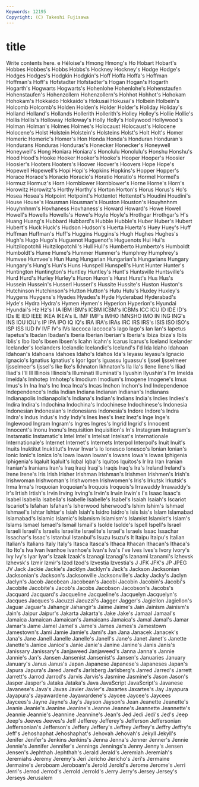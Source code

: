 ```yaml
---
Keywords: 12195 
Copyright: (C) Takeshi Fujisawa
---
```


# title

Write contents here.
e Héloise's
Hmong Hmong's Ho Hobart Hobart's Hobbes Hobbes's Hobbs Hobbs's Hockney
Hockney's Hodge Hodge's Hodges Hodges's Hodgkin Hodgkin's Hoff Hoffa Hoffa's
Hoffman Hoffman's Hoff's Hofstadter Hofstadter's Hogan Hogan's Hogarth Hogarth's Hogwarts
Hogwarts's Hohenlohe Hohenlohe's Hohenstaufen Hohenstaufen's Hohenzollern Hohenzollern's Hohhot Hohhot's Hohokam
Hohokam's Hokkaido Hokkaido's Hokusai Hokusai's Holbein Holbein's Holcomb Holcomb's Holden
Holden's Holder Holder's Holiday Holiday's Holland Holland's Hollands Hollerith Hollerith's
Holley Holley's Hollie Hollie's Hollis Hollis's Holloway Holloway's Holly Holly's
Hollywood Hollywood's Holman Holman's Holmes Holmes's Holocaust Holocaust's Holocene Holocene's
Holst Holstein Holstein's Holsteins Holst's Holt Holt's Homer Homeric Homeric's
Homer's Hon Honda Honda's Honduran Honduran's Hondurans Honduras Honduras's Honecker
Honecker's Honeywell Honeywell's Hong Honiara Honiara's Honolulu Honolulu's Honshu Honshu's
Hood Hood's Hooke Hooker Hooker's Hooke's Hooper Hooper's Hoosier Hoosier's
Hooters Hooters's Hoover Hoover's Hoovers Hope Hope's Hopewell Hopewell's Hopi
Hopi's Hopkins Hopkins's Hopper Hopper's Horace Horace's Horacio Horacio's Horatio
Horatio's Hormel Hormel's Hormuz Hormuz's Horn Hornblower Hornblower's Horne Horne's
Horn's Horowitz Horowitz's Horthy Horthy's Horton Horton's Horus Horus's Ho's
Hosea Hosea's Hotpoint Hotpoint's Hottentot Hottentot's Houdini Houdini's House House's
Housman Housman's Houston Houston's Houyhnhnm Houyhnhnm's Hovhaness Hovhaness's Howard Howard's
Howe Howell Howell's Howells Howells's Howe's Hoyle Hoyle's Hrothgar Hrothgar's
H's Huang Huang's Hubbard Hubbard's Hubble Hubble's Huber Huber's Hubert
Hubert's Huck Huck's Hudson Hudson's Huerta Huerta's Huey Huey's Huff
Huffman Huffman's Huff's Huggins Huggins's Hugh Hughes Hughes's Hugh's Hugo
Hugo's Huguenot Huguenot's Huguenots Hui Hui's Huitzilopotchli Huitzilopotchli's Hull Hull's
Humberto Humberto's Humboldt Humboldt's Hume Hume's Hummer Hummer's Humphrey Humphrey's
Humvee Humvee's Hun Hung Hungarian Hungarian's Hungarians Hungary Hungary's Hung's
Hun's Huns Hunspell Hunspell's Hunt Hunter Hunter's Huntington Huntington's Huntley
Huntley's Hunt's Huntsville Huntsville's Hurd Hurd's Hurley Hurley's Huron Huron's
Hurst Hurst's Hus Hus's Hussein Hussein's Husserl Husserl's Hussite Hussite's
Huston Huston's Hutchinson Hutchinson's Hutton Hutton's Hutu Hutu's Huxley Huxley's
Huygens Huygens's Hyades Hyades's Hyde Hyderabad Hyderabad's Hyde's Hydra Hydra's
Hymen Hymen's Hyperion Hyperion's Hyundai Hyundai's Hz Hz's I IA
IBM IBM's ICBM ICBM's ICBMs ICC ICU ID IDE ID's
IDs IE IED IEEE IKEA IKEA's IL IMF IMF's IMHO
IMNSHO IMO IN ING ING's INS IOU IOU's IP IPA
IPO IQ IQ's IRA IRA's IRAs IRC IRS IRS's ISIS
ISO ISO's ISP ISS IUD IV IVF IV's IVs Iaccoca
Iaccoca's Iago Iago's Ian Ian's Iapetus Iapetus's Ibadan Ibadan's Iberia
Iberian Iberian's Iberia's Ibiza Ibiza's Iblis Iblis's Ibo Ibo's Ibsen
Ibsen's Icahn Icahn's Icarus Icarus's Iceland Icelander Icelander's Icelanders Icelandic
Icelandic's Iceland's I'd Ida Idaho Idahoan Idahoan's Idahoans Idahoes Idaho's
Idahos Ida's Ieyasu Ieyasu's Ignacio Ignacio's Ignatius Ignatius's Igor Igor's
Iguassu Iguassu's Ijssel Ijsselmeer Ijsselmeer's Ijssel's Ike Ike's Ikhnaton Ikhnaton's
Ila Ila's Ilene Ilene's Iliad Iliad's I'll Ill Illinois Illinois's
Illuminati Illuminati's Ilyushin Ilyushin's I'm Imelda Imelda's Imhotep Imhotep's Imodium
Imodium's Imogene Imogene's Imus Imus's In Ina Ina's Inc Inca
Inca's Incas Inchon Inchon's Ind Independence Independence's India Indian Indiana
Indianan Indianan's Indianans Indianapolis Indianapolis's Indiana's Indian's Indians India's Indies
Indies's Indira Indira's Indochina Indochina's Indochinese Indochinese's Indonesia Indonesian Indonesian's
Indonesians Indonesia's Indore Indore's Indra Indra's Indus Indus's Indy Indy's
Ines Ines's Inez Inez's Inge Inge's Inglewood Ingram Ingram's Ingres
Ingres's Ingrid Ingrid's Innocent Innocent's Inonu Inonu's Inquisition Inquisition's In's
Instagram Instagram's Instamatic Instamatic's Intel Intel's Intelsat Intelsat's Internationale Internationale's
Internet Internet's Internets Interpol Interpol's Inuit Inuit's Inuits Inuktitut Inuktitut's
Invar Invar's Io Ionesco Ionesco's Ionian Ionian's Ionic Ionic's Ionics
Io's Iowa Iowan Iowan's Iowans Iowa's Iowas Iphigenia Iphigenia's Iqaluit
Iqaluit's Iqbal Iqbal's Iquitos Iquitos's Ir Ira Iran Iranian Iranian's
Iranians Iran's Iraq Iraqi Iraqi's Iraqis Iraq's Ira's Ireland Ireland's
Irene Irene's Iris Irish Irisher Irishman Irishman's Irishmen Irishmen's Irish's
Irishwoman Irishwoman's Irishwomen Irishwomen's Iris's Irkutsk Irkutsk's Irma Irma's Iroquoian
Iroquoian's Iroquois Iroquois's Irrawaddy Irrawaddy's Ir's Irtish Irtish's Irvin Irving
Irving's Irvin's Irwin Irwin's I's Isaac Isaac's Isabel Isabella Isabella's
Isabelle Isabelle's Isabel's Isaiah Isaiah's Iscariot Iscariot's Isfahan Isfahan's Isherwood
Isherwood's Ishim Ishim's Ishmael Ishmael's Ishtar Ishtar's Isiah Isiah's Isidro
Isidro's Isis Isis's Islam Islamabad Islamabad's Islamic Islamic's Islamism Islamism's
Islamist Islamist's Islam's Islams Ismael Ismael's Ismail Ismail's Isolde Isolde's
Ispell Ispell's Israel Israeli Israeli's Israelis Israelite Israelite's Israel's Israels
Issac Issachar Issachar's Issac's Istanbul Istanbul's Isuzu Isuzu's It Itaipu
Itaipu's Italian Italian's Italians Italy Italy's Itasca Itasca's Ithaca Ithacan
Ithacan's Ithaca's Ito Ito's Iva Ivan Ivanhoe Ivanhoe's Ivan's Iva's
I've Ives Ives's Ivory Ivory's Ivy Ivy's Iyar Iyar's Izaak
Izaak's Izanagi Izanagi's Izanami Izanami's Izhevsk Izhevsk's Izmir Izmir's Izod
Izod's Izvestia Izvestia's J JFK JFK's JP JPEG JV Jack
Jackie Jackie's Jacklyn Jacklyn's Jack's Jackson Jacksonian Jacksonian's Jackson's Jacksonville
Jacksonville's Jacky Jacky's Jaclyn Jaclyn's Jacob Jacobean Jacobean's Jacobi Jacobin
Jacobin's Jacobi's Jacobite Jacobite's Jacob's Jacobs Jacobson Jacobson's Jacobs's Jacquard
Jacquard's Jacqueline Jacqueline's Jacquelyn Jacquelyn's Jacques Jacques's Jacuzzi Jacuzzi's Jagger
Jagger's Jagiellon Jagiellon's Jaguar Jaguar's Jahangir Jahangir's Jaime Jaime's Jain
Jainism Jainism's Jain's Jaipur Jaipur's Jakarta Jakarta's Jake Jake's Jamaal
Jamaal's Jamaica Jamaican Jamaican's Jamaicans Jamaica's Jamal Jamal's Jamar Jamar's
Jame Jamel Jamel's Jame's James James's Jamestown Jamestown's Jami Jamie
Jamie's Jami's Jan Jana Janacek Janacek's Jana's Jane Janell Janelle
Janelle's Janell's Jane's Janet Janet's Janette Janette's Janice Janice's Janie
Janie's Janine Janine's Janis Janis's Janissary Janissary's Janjaweed Janjaweed's Janna
Janna's Jannie Jannie's Jan's Jansen Jansenist Jansenist's Jansen's Januaries January
January's Janus Janus's Japan Japanese Japanese's Japaneses Japan's Japura Japura's
Jared Jared's Jarlsberg Jarlsberg's Jarred Jarred's Jarrett Jarrett's Jarrod Jarrod's
Jarvis Jarvis's Jasmine Jasmine's Jason Jason's Jasper Jasper's Jataka Jataka's
Java JavaScript JavaScript's Javanese Javanese's Java's Javas Javier Javier's Jaxartes
Jaxartes's Jay Jayapura Jayapura's Jayawardene Jayawardene's Jaycee Jaycee's Jaycees Jaycees's
Jayne Jayne's Jay's Jayson Jayson's Jean Jeanette Jeanette's Jeanie Jeanie's
Jeanine Jeanine's Jeanne Jeanne's Jeannette Jeannette's Jeannie Jeannie's Jeannine Jeannine's
Jean's Jed Jedi Jedi's Jed's Jeep Jeep's Jeeves Jeeves's Jeff
Jefferey Jefferey's Jefferson Jeffersonian Jeffersonian's Jefferson's Jeffery Jeffery's Jeffrey Jeffrey's
Jeffry Jeffry's Jeff's Jehoshaphat Jehoshaphat's Jehovah Jehovah's Jekyll Jekyll's Jenifer
Jenifer's Jenkins Jenkins's Jenna Jenna's Jenner Jenner's Jennie Jennie's Jennifer
Jennifer's Jennings Jennings's Jenny Jenny's Jensen Jensen's Jephthah Jephthah's Jerald
Jerald's Jeremiah Jeremiah's Jeremiahs Jeremy Jeremy's Jeri Jericho Jericho's Jeri's
Jermaine Jermaine's Jeroboam Jeroboam's Jerold Jerold's Jerome Jerome's Jerri Jerri's
Jerrod Jerrod's Jerrold Jerrold's Jerry Jerry's Jersey Jersey's Jerseys Jerusalem
